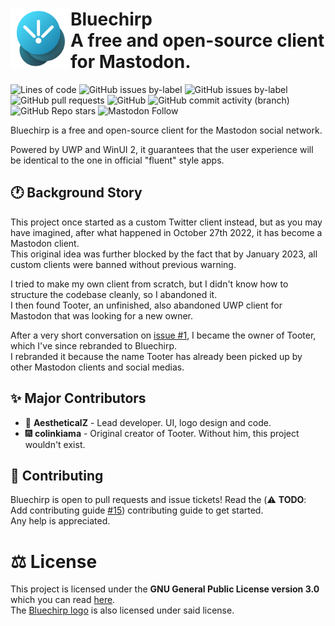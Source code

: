 <div>
  <img align="left" src="/Branding/bluechirp.png" width="96" height="96"/>
  <h1>
    Bluechirp
    <br>
    A free and open-source client for Mastodon.
  </h1>
</div>

![Lines of code](https://img.shields.io/tokei/lines/github/aestheticalz/bluechirp?label=Lines%20Of%20Code&style=flat-square)
![GitHub issues by-label](https://img.shields.io/github/issues/aestheticalz/bluechirp/backend?label=Backend%20Issues&style=flat-square)
![GitHub issues by-label](https://img.shields.io/github/issues/aestheticalz/bluechirp/ui?label=Frontend%20Issues&style=flat-square)
![GitHub pull requests](https://img.shields.io/github/issues-pr/aestheticalz/bluechirp?label=Pull%20Requests&style=flat-square)
![GitHub](https://img.shields.io/github/license/aestheticalz/bluechirp?label=License&style=flat-square)
![GitHub commit activity (branch)](https://img.shields.io/github/commit-activity/m/aestheticalz/bluechirp/master?label=Commit%20Activity&style=flat-square)
![GitHub Repo stars](https://img.shields.io/github/stars/aestheticalz/bluechirp?label=Stargazers&style=flat-square)
![Mastodon Follow](https://img.shields.io/mastodon/follow/109309123442839534?domain=https%3A%2F%2Ftech.lgbt&style=social)

Bluechirp is a free and open-source client for the Mastodon social network.

Powered by UWP and WinUI 2, it guarantees that the user experience will be identical to the one in official "fluent" style apps.

## :clock1: Background Story
This project once started as a custom Twitter client instead, but as you may have imagined, after what happened in October 27th 2022, it has become a Mastodon client.  
This original idea was further blocked by the fact that by January 2023, all custom clients were banned without previous warning.

I tried to make my own client from scratch, but I didn't know how to structure the codebase cleanly, so I abandoned it.  
I then found Tooter, an unfinished, also abandoned UWP client for Mastodon that was looking for a new owner.

After a very short conversation on [issue #1](https://github.com/AestheticalZ/Bluechirp/issues/1), I became the owner of Tooter, which I've since rebranded to Bluechirp.  
I rebranded it because the name Tooter has already been picked up by other Mastodon clients and social medias.

## :sparkles: Major Contributors
* :floppy_disk: **AestheticalZ** - Lead developer. UI, logo design and code.  
* :fireworks: **colinkiama** - Original creator of Tooter. Without him, this project wouldn't exist.

## :handshake: Contributing
Bluechirp is open to pull requests and issue tickets! Read the (:warning: **TODO**: Add contributing guide [#15](https://github.com/AestheticalZ/Bluechirp/issues/15)) contributing guide to get started.  
Any help is appreciated.

# :balance_scale: License
This project is licensed under the **GNU General Public License version 3.0** which you can read [here](LICENSE.txt).  
The [Bluechirp logo](Branding/bluechirp.png) is also licensed under said license.
